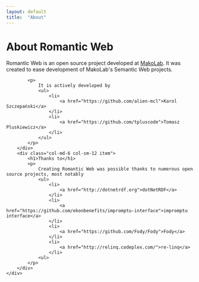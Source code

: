 ```yaml
---
layout: default
title:  "About"
---
```


<div class="row back">
    <div class="main">
        <div class="col-md-6 item">
            <h1>About Romantic Web</h1>
            <p>
                Romantic Web is an open source project developed at <a href="https://makolab.com">MakoLab</a>. It was
                created to ease development of MakoLab's Semantic Web projects.
            </p>

            <p>
                It is actively developed by
                <ul>
                    <li>
                        <a href="https://github.com/alien-mcl">Karol Szczepański</a>
                    </li>
                    <li>
                        <a href="https://github.com/tpluscode">Tomasz Pluskiewicz</a>
                    </li>
                </ul>
            </p>
        </div>
        <div class="col-md-6 col-sm-12 item">
            <h1>Thanks to</h1>
            <p>
                Creating Romantic Web was possible thanks to numerous open source projects, most notably
                <ul>
                    <li>
                        <a href="http://dotnetrdf.org">dotNetRDF</a>
                    </li>
                    <li>
                        <a href="https://github.com/ekonbenefits/impromptu-interface">impromptu interface</a>
                    </li>
                    <li>
                        <a href="https://github.com/Fody/Fody">Fody</a>
                    </li>
                    <li>
                        <a href="http://relinq.codeplex.com/">re-linq</a>
                    </li>
                <ul>
            </p>
        </div>
    </div>
</div>